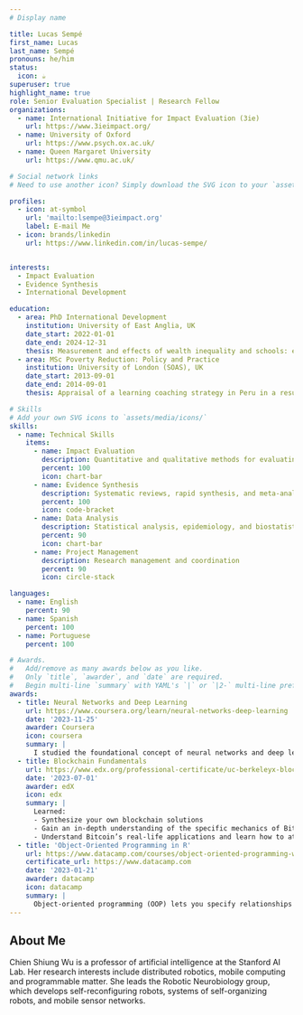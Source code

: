 ```yaml
---
# Display name

title: Lucas Sempé
first_name: Lucas
last_name: Sempé
pronouns: he/him
status:
  icon: ☕️
superuser: true
highlight_name: true
role: Senior Evaluation Specialist | Research Fellow
organizations:
  - name: International Initiative for Impact Evaluation (3ie)
    url: https://www.3ieimpact.org/
  - name: University of Oxford
    url: https://www.psych.ox.ac.uk/
  - name: Queen Margaret University
    url: https://www.qmu.ac.uk/

# Social network links
# Need to use another icon? Simply download the SVG icon to your `assets/media/icons/` folder.

profiles:
  - icon: at-symbol
    url: 'mailto:lsempe@3ieimpact.org'
    label: E-mail Me
  - icon: brands/linkedin
    url: https://www.linkedin.com/in/lucas-sempe/


interests:
  - Impact Evaluation
  - Evidence Synthesis
  - International Development

education:
  - area: PhD International Development
    institution: University of East Anglia, UK
    date_start: 2022-01-01
    date_end: 2024-12-31
    thesis: Measurement and effects of wealth inequality and schools: evidence from PISA
  - area: MSc Poverty Reduction: Policy and Practice
    institution: University of London (SOAS), UK
    date_start: 2013-09-01
    date_end: 2014-09-01
    thesis: Appraisal of a learning coaching strategy in Peru in a results-based rationality

# Skills
# Add your own SVG icons to `assets/media/icons/`
skills:
  - name: Technical Skills
    items:
      - name: Impact Evaluation
        description: Quantitative and qualitative methods for evaluating development interventions
        percent: 100
        icon: chart-bar
      - name: Evidence Synthesis
        description: Systematic reviews, rapid synthesis, and meta-analysis
        percent: 100
        icon: code-bracket
      - name: Data Analysis
        description: Statistical analysis, epidemiology, and biostatistics
        percent: 90
        icon: chart-bar
      - name: Project Management
        description: Research management and coordination
        percent: 90
        icon: circle-stack

languages:
  - name: English
    percent: 90
  - name: Spanish
    percent: 100
  - name: Portuguese
    percent: 100

# Awards.
#   Add/remove as many awards below as you like.
#   Only `title`, `awarder`, and `date` are required.
#   Begin multi-line `summary` with YAML's `|` or `|2-` multi-line prefix and indent 2 spaces below.
awards:
  - title: Neural Networks and Deep Learning
    url: https://www.coursera.org/learn/neural-networks-deep-learning
    date: '2023-11-25'
    awarder: Coursera
    icon: coursera
    summary: |
      I studied the foundational concept of neural networks and deep learning. By the end, I was familiar with the significant technological trends driving the rise of deep learning; build, train, and apply fully connected deep neural networks; implement efficient (vectorized) neural networks; identify key parameters in a neural network’s architecture; and apply deep learning to your own applications.
  - title: Blockchain Fundamentals
    url: https://www.edx.org/professional-certificate/uc-berkeleyx-blockchain-fundamentals
    date: '2023-07-01'
    awarder: edX
    icon: edx
    summary: |
      Learned:
      - Synthesize your own blockchain solutions
      - Gain an in-depth understanding of the specific mechanics of Bitcoin
      - Understand Bitcoin’s real-life applications and learn how to attack and destroy Bitcoin, Ethereum, smart contracts and Dapps, and alternatives to Bitcoin’s Proof-of-Work consensus algorithm
  - title: 'Object-Oriented Programming in R'
    url: https://www.datacamp.com/courses/object-oriented-programming-with-s3-and-r6-in-r
    certificate_url: https://www.datacamp.com
    date: '2023-01-21'
    awarder: datacamp
    icon: datacamp
    summary: |
      Object-oriented programming (OOP) lets you specify relationships between functions and the objects that they can act on, helping you manage complexity in your code. This is an intermediate level course, providing an introduction to OOP, using the S3 and R6 systems. S3 is a great day-to-day R programming tool that simplifies some of the functions that you write. R6 is especially useful for industry-specific analyses, working with web APIs, and building GUIs.
---
```


## About Me

Chien Shiung Wu is a professor of artificial intelligence at the Stanford AI Lab. Her research interests include distributed robotics, mobile computing and programmable matter. She leads the Robotic Neurobiology group, which develops self-reconfiguring robots, systems of self-organizing robots, and mobile sensor networks.
